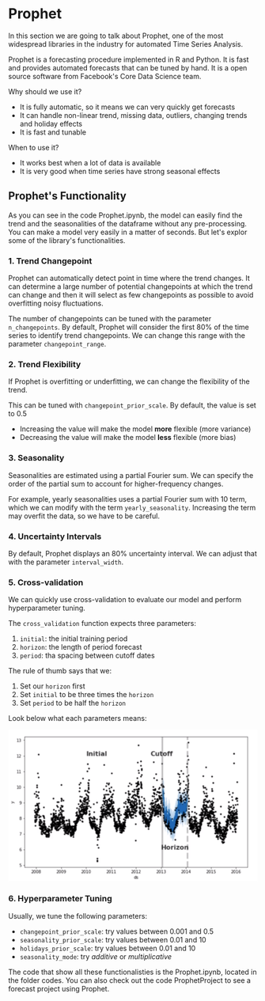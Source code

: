 # Prophet

In this section we are going to talk about Prophet, one of the most widespread libraries in the industry for automated Time Series Analysis. 

Prophet is a forecasting procedure implemented in R and Python. It is fast and provides automated forecasts that can be tuned by hand. It is a open source software from Facebook's Core Data Science team.

Why should we use it?
- It is fully automatic, so it means we can very quickly get forecasts
- It can handle non-linear trend, missing data, outliers, changing trends and holiday effects
- It is fast and tunable

When to use it?
- It works best when a lot of data is available
- It is very good when time series have strong seasonal effects

## Prophet's Functionality

As you can see in the code Prophet.ipynb, the model can easily find the trend and the seasonalities of the dataframe without any pre-processing. You can make a model very easily in a matter of seconds. But let's explor some of the library's functionalities.

### 1. Trend Changepoint

Prophet can automatically detect point in time where the trend changes. It can determine a large number of potential changepoints at which the trend can change and then it will select as few changepoints as possible to avoid overfitting noisy fluctuations.

The number of changepoints can be tuned with the parameter `n_changepoints`. By default, Prophet will consider the first 80% of the time series to identify trend changepoints. We can change this range with the parameter `changepoint_range`.

### 2. Trend Flexibility

If Prophet is overfitting or underfitting, we can change the flexibility of the trend.

This can be tuned with `changepoint_prior_scale`. By default, the value is set to 0.5
- Increasing the value will make the model **more** flexible (more variance)
- Decreasing the value will make the model **less** flexible (more bias)

### 3. Seasonality

Seasonalities are estimated using a partial Fourier sum. We can specify the order of the partial sum to account for higher-frequency changes.

For example, yearly seasonalities uses a partial Fourier sum with 10 term, which we can modify with the term `yearly_seasonality`. Increasing the term may overfit the data, so we have to be careful.

### 4. Uncertainty Intervals

By default, Prophet displays an 80% uncertainty interval. We can adjust that with the parameter `interval_width`.

### 5. Cross-validation

We can quickly use cross-validation to evaluate our model and perform hyperparameter tuning.

The `cross_validation` function expects three parameters:
1. `initial`: the initial training period
2. `horizon`: the length of period forecast
3. `period`: tha spacing between cutoff dates

The rule of thumb says that we:
1. Set our `horizon` first
2. Set `initial` to be three times the `horizon`
3. Set `period` to be half the `horizon`

Look below what each parameters means:

![Cross-validation](../00_images/crossval.png)

### 6. Hyperparameter Tuning

Usually, we tune the following parameters:
- `changepoint_prior_scale`: try values between 0.001 and 0.5
- `seasonality_prior_scale`: try values between 0.01 and 10
- `holidays_prior_scale`: try values between 0.01 and 10
- `seasonality_mode`: try *additive* or *multiplicative*

The code that show all these functionalisties is the Prophet.ipynb, located in the folder codes. You can also check out the code ProphetProject to see a forecast project using Prophet.
